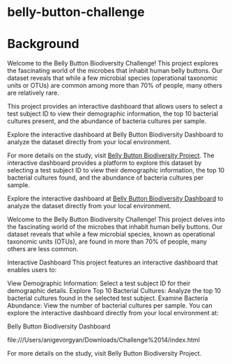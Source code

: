 # belly-button-challenge

# Background
Welcome to the Belly Button Biodiversity Challenge! This project explores the fascinating world of the microbes that inhabit human belly buttons. Our dataset reveals that while a few microbial species (operational taxonomic units or OTUs) are common among more than 70% of people, many others are relatively rare. 

This project provides an interactive dashboard that allows users to select a test subject ID to view their demographic information, the top 10 bacterial cultures present, and the abundance of bacteria cultures per sample.

Explore the interactive dashboard at Belly Button Biodiversity Dashboard to analyze the dataset directly from your local environment.

For more details on the study, visit [Belly Button Biodiversity Project](https://robdunnlab.com/projects/belly-button-biodiversity/). The interactive dashboard provides a platform to explore this dataset by selecting a test subject ID to view their demographic information, the top 10 bacterial cultures found, and the abundance of bacteria cultures per sample.

Explore the interactive dashboard at [Belly Button Biodiversity Dashboard](file:///Users/anigevorgyan/Downloads/Challenge%2014/index.html) to analyze the dataset directly from your local environment.




Welcome to the Belly Button Biodiversity Challenge! This project delves into the fascinating world of the microbes that inhabit human belly buttons. Our dataset reveals that while a few microbial species, known as operational taxonomic units (OTUs), are found in more than 70% of people, many others are less common.

Interactive Dashboard
This project features an interactive dashboard that enables users to:

View Demographic Information: Select a test subject ID for their demographic details.
Explore Top 10 Bacterial Cultures: Analyze the top 10 bacterial cultures found in the selected test subject.
Examine Bacteria Abundance: View the number of bacterial cultures per sample.
You can explore the interactive dashboard directly from your local environment at:

Belly Button Biodiversity Dashboard


file:///Users/anigevorgyan/Downloads/Challenge%2014/index.html



For more details on the study, visit Belly Button Biodiversity Project.
